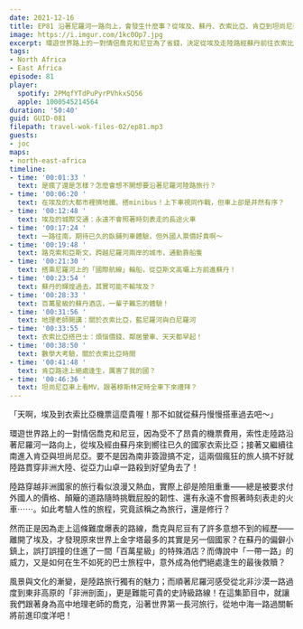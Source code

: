 ```yaml
---
date: 2021-12-16
title: EP81 沿著尼羅河一路向上，會發生什麼事？從埃及、蘇丹、衣索比亞、肯亞到坦尚尼亞的陸路旅行 ft. 喬克
image: https://i.imgur.com/1kc0Op7.jpg
excerpt: 環遊世界路上的一對情侶喬克和尼豆為了省錢，決定從埃及走陸路經蘇丹前往衣索比亞，接著又進入肯亞與坦尚尼亞一路來到印度洋岸！看似浪漫又熱血的旅程，路上其實險阻重重？然而在他人鮮少踏足的路線上，他們又遇見了哪些獨特的人事物？風景與文化的漸變，是陸路旅行獨有的魅力，這集節目跟著我們一起沿著世界第一長河旅行，一路從地中海走到印度洋！
tags:
- North Africa
- East Africa
episode: 81
player:
  spotify: 2PMqfYTdPuPyrPVhkxSQ56
  apple: 1000545214564
duration: '50:40'
guid: GUID-081
filepath: travel-wok-files-02/ep81.mp3
guests:
- joc
maps:
- north-east-africa
timeline:
- time: '00:01:33 '
  text: 是瘋了還是怎樣？怎麼會想不開想要沿著尼羅河陸路旅行？
- time: '00:06:20 '
  text: 在埃及的大都市裡擠地鐵、搭minibus！上下車視同作戰，但車上卻是井然有序？
- time: '00:12:48 '
  text: 埃及的城際交通：永遠不會照著時刻表走的長途火車
- time: '00:17:24 '
  text: 一路往南，期待已久的臥鋪列車體驗，但外國人票價好貴啊～
- time: '00:19:48 '
  text: 路克索和亞斯文，跨越尼羅河兩岸的城市，通勤靠船隻
- time: '00:21:30 '
  text: 搭乘尼羅河上的「國際航線」輪船，從亞斯文高壩上方前進蘇丹！
- time: '00:23:54 '
  text: 蘇丹的輝煌過去，其實可能不輸埃及？
- time: '00:28:33 '
  text: 百萬星級的蘇丹酒店，一輩子難忘的體驗！
- time: '00:31:56 '
  text: 地理老師開講：關於衣索比亞，藍尼羅河與白尼羅河
- time: '00:33:55 '
  text: 衣索比亞搭巴士：煩惱價錢、鄰居暈車、天天都早起！
- time: '00:38:50 '
  text: 數學大考驗，關於衣索比亞時間
- time: '00:41:48 '
  text: 肯亞路途上絕處逢生，厲害了我的國？
- time: '00:46:36 '
  text: 坦尚尼亞車上看MV，跟著穆斯林定時全車下來禮拜？
---
```

「天啊，埃及到衣索比亞機票這麼貴喔！那不如就從蘇丹慢慢搭車過去吧～」

環遊世界路上的一對情侶喬克和尼豆，因為受不了昂貴的機票費用，索性走陸路沿著尼羅河一路向上，從埃及經由蘇丹來到嚮往已久的國家衣索比亞；接著又繼續往南進入肯亞與坦尚尼亞。要不是因為南非簽證搞不定，這兩個瘋狂的旅人搞不好就陸路貫穿非洲大陸、從亞力山卓一路殺到好望角去了！

陸路穿越非洲國家的旅行看似浪漫又熱血，實際上卻是險阻重重——總是被要求付外國人的價格、顛簸的道路隨時挑戰屁股的韌性、還有永遠不會照著時刻表走的火車⋯⋯。如此考驗人性的旅程，究竟該稱之為旅行，還是修行？

然而正是因為走上這條難度爆表的路線，喬克與尼豆有了許多意想不到的經歷——離開了埃及，才發現原來世界上金字塔最多的其實是另一個國家？在蘇丹的偏僻小鎮上，誤打誤撞的住進了一間「百萬星級」的特殊酒店？而傳說中「一帶一路」的威力，又是如何在生不如死的巴士旅程中，意外成為他們絕處逢生的最後救贖？

風景與文化的漸變，是陸路旅行獨有的魅力；而順著尼羅河感受從北非沙漠一路過度到東非高原的「非洲剖面」，更是難能可貴的史詩級路線！在這集節目中，就讓我們跟著身為高中地理老師的喬克，沿著世界第一長河旅行，從地中海一路過關斬將前進印度洋吧！

